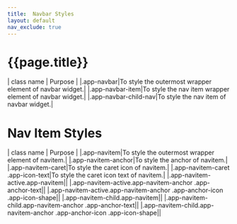 ```yaml
---
title:  Navbar Styles
layout: default
nav_exclude: true
---
```

# {{page.title}}

| class name  | Purpose |
|.app-navbar|To style the outermost wrapper element of navbar widget.|
|.app-navbar-item|To style the nav item wrapper element of navbar widget.|
|.app-navbar-child-nav|To style the nav item of navbar widget.|

# Nav Item Styles

| class name  | Purpose |
|.app-navitem|To style the outermost wrapper element of navitem.|
|.app-navitem-anchor|To style the anchor of navitem.|
|.app-navitem-caret|To style the caret icon of navitem.|
|.app-navitem-caret .app-icon-text|To style the caret icon text of navitem.|
|.app-navitem-active.app-navitem||
|.app-navitem-active.app-navitem-anchor .app-anchor-text||
|.app-navitem-active.app-navitem-anchor .app-anchor-icon .app-icon-shape||
|.app-navitem-child.app-navitem||
|.app-navitem-child.app-navitem-anchor .app-anchor-text||
|.app-navitem-child.app-navitem-anchor .app-anchor-icon .app-icon-shape||